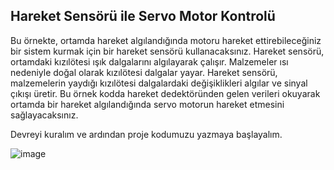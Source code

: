 ## Hareket Sensörü ile Servo Motor Kontrolü

Bu örnekte, ortamda hareket algılandığında motoru hareket ettirebileceğiniz bir sistem kurmak için bir hareket sensörü kullanacaksınız.
Hareket sensörü, ortamdaki kızılötesi ışık dalgalarını algılayarak çalışır. Malzemeler ısı nedeniyle doğal olarak kızılötesi dalgalar yayar. Hareket sensörü, malzemelerin yaydığı kızılötesi dalgalardaki değişiklikleri algılar ve sinyal çıkışı üretir.
Bu örnek kodda hareket dedektöründen gelen verileri okuyarak ortamda bir hareket algılandığında servo motorun hareket etmesini sağlayacaksınız.


Devreyi kuralım ve ardından proje kodumuzu yazmaya başlayalım.


![image](https://user-images.githubusercontent.com/111511331/191009141-aa51e38a-69ba-423a-9964-3d557bbc707b.png)
